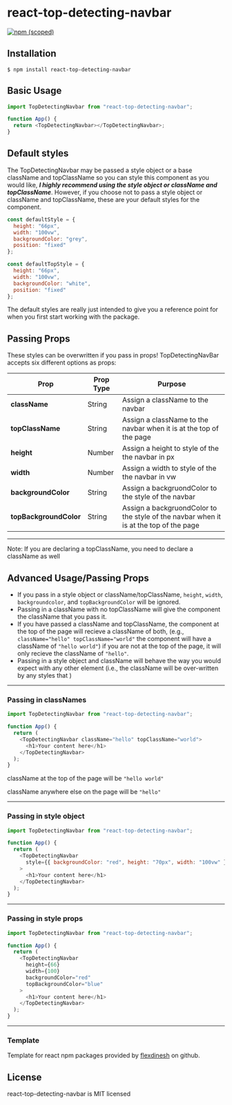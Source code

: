 # react-top-detecting-navbar

[![npm (scoped)](https://img.shields.io/npm/v/react-top-detecting-navbar.svg)](https://github.com/dgillen27/react-top-detecting-navbar)

## Installation

```
$ npm install react-top-detecting-navbar
```

## Basic Usage

```js
import TopDetectingNavbar from "react-top-detecting-navbar";

function App() {
  return <TopDetectingNavbar></TopDetectingNavbar>;
}
```

## Default styles

The TopDetectingNavbar may be passed a style object or a base className and topClassName so you can style this component as you would like, **_I highly recommend using the style object or className and topClassName_**. However, if you choose not to pass a style object or className and topClassName, these are your default styles for the component.

```js
const defaultStyle = {
  height: "66px",
  width: "100vw",
  backgroundColor: "grey",
  position: "fixed"
};

const defaultTopStyle = {
  height: "66px",
  width: "100vw",
  backgroundColor: "white",
  position: "fixed"
};
```

The default styles are really just intended to give you a reference point for when you first start working with the package.

## Passing Props

These styles can be overwritten if you pass in props! TopDetectingNavBar accepts six different options as props:

| Prop                   | Prop Type | Purpose                                                                               |
| ---------------------- | --------- | ------------------------------------------------------------------------------------- |
| **className**          | String    | Assign a className to the navbar                                                      |
| **topClassName**       | String    | Assign a className to the navbar when it is at the top of the page                    |
| **height**             | Number    | Assign a height to style of the the navbar in px                                      |
| **width**              | Number    | Assign a width to style of the the navbar in vw                                       |
| **backgroundColor**    | String    | Assign a backgruondColor to the style of the navbar                                   |
| **topBackgroundColor** | String    | Assign a backgruondColor to the style of the navbar when it is at the top of the page |

---

Note: If you are declaring a topClassName, you need to declare a className as well

## Advanced Usage/Passing Props

- If you pass in a style object or className/topClassName, `height`, `width`, `backgroundcolor`, and `topBackgroundColor` will be ignored.
- Passing in a className with no topClassName will give the component the className that you pass it.
- If you have passed a className and topClassName, the component at the top of the page will recieve a className of both, (e.g., `className="hello" topClassName="world"` the component will have a className of `"hello world"`) if you are not at the top of the page, it will only recieve the className of `"hello"`.
- Passing in a style object and className will behave the way you would expect with any other element (i.e., the className will be over-written by any styles that )

---

### Passing in classNames

```js
import TopDetectingNavbar from "react-top-detecting-navbar";

function App() {
  return (
    <TopDetectingNavbar className="hello" topClassName="world">
      <h1>Your content here</h1>
    </TopDetectingNavbar>
  );
}
```

className at the top of the page will be `"hello world"`

className anywhere else on the page will be `"hello"`

---

### Passing in style object

```js
import TopDetectingNavbar from "react-top-detecting-navbar";

function App() {
  return (
    <TopDetectingNavbar
      style={{ backgroundColor: "red", height: "70px", width: "100vw" }}
    >
      <h1>Your content here</h1>
    </TopDetectingNavbar>
  );
}
```

---

### Passing in style props

```js
import TopDetectingNavbar from "react-top-detecting-navbar";

function App() {
  return (
    <TopDetectingNavbar
      height={66}
      width={100}
      backgroundColor="red"
      topBackgroundColor="blue"
    >
      <h1>Your content here</h1>
    </TopDetectingNavbar>
  );
}
```

---

### Template

Template for react npm packages provided by [flexdinesh](https://github.com/flexdinesh/react-npm-package-boilerplate) on github.

## License

react-top-detecting-navbar is MIT licensed
